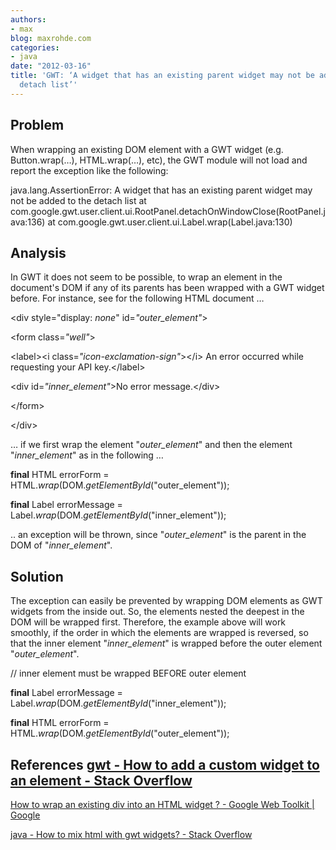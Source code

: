 ```yaml
---
authors:
- max
blog: maxrohde.com
categories:
- java
date: "2012-03-16"
title: 'GWT: ‘A widget that has an existing parent widget may not be added to the
  detach list’'
---
```


## Problem

When wrapping an existing DOM element with a GWT widget (e.g. Button.wrap(…), HTML.wrap(…), etc), the GWT module will not load and report the exception like the following:

java.lang.AssertionError: A widget that has an existing parent widget may not be added to the detach list at com.google.gwt.user.client.ui.RootPanel.detachOnWindowClose(RootPanel.java:136) at com.google.gwt.user.client.ui.Label.wrap(Label.java:130)

## Analysis

In GWT it does not seem to be possible, to wrap an element in the document's DOM if any of its parents has been wrapped with a GWT widget before. For instance, see for the following HTML document …

<div style\="display: _none_" id\=_"outer\_element"_\>

<form class\=_"well"_\>

<label\><i class\=_"icon-exclamation-sign"_\></i\> An error occurred while requesting your API key.</label\>

<div id\=_"inner_element"_\>No error message.</div\>

</form\>

</div\>

… if we first wrap the element "_outer_element_" and then the element "_inner_element_" as in the following …

**final** HTML errorForm = HTML._wrap_(DOM._getElementById_("outer_element"));

**final** Label errorMessage = Label._wrap_(DOM._getElementById_("inner_element"));

.. an exception will be thrown, since "_outer_element_" is the parent in the DOM of "_inner_element_".

## Solution

The exception can easily be prevented by wrapping DOM elements as GWT widgets from the inside out. So, the elements nested the deepest in the DOM will be wrapped first. Therefore, the example above will work smoothly, if the order in which the elements are wrapped is reversed, so that the inner element "_inner_element_" is wrapped before the outer element "_outer_element_".

// inner element must be wrapped BEFORE outer element

**final** Label errorMessage = Label._wrap_(DOM._getElementById_("inner_element"));

**final** HTML errorForm = HTML._wrap_(DOM._getElementById_("outer_element"));

## References [gwt - How to add a custom widget to an element - Stack Overflow](http://stackoverflow.com/questions/6183181/how-to-add-a-custom-widget-to-an-element)

[How to wrap an existing div into an HTML widget ? - Google Web Toolkit | Google](http://groups.google.com/group/google-web-toolkit/browse_thread/thread/62ed8f0f9221eb2b 'How to wrap an existing div into an HTML widget ? - Google Web Toolkit | Google Groups')

[java - How to mix html with gwt widgets? - Stack Overflow](http://stackoverflow.com/questions/3685680/how-to-mix-html-with-gwt-widgets 'java - How to mix html with gwt widgets? - Stack Overflow')
